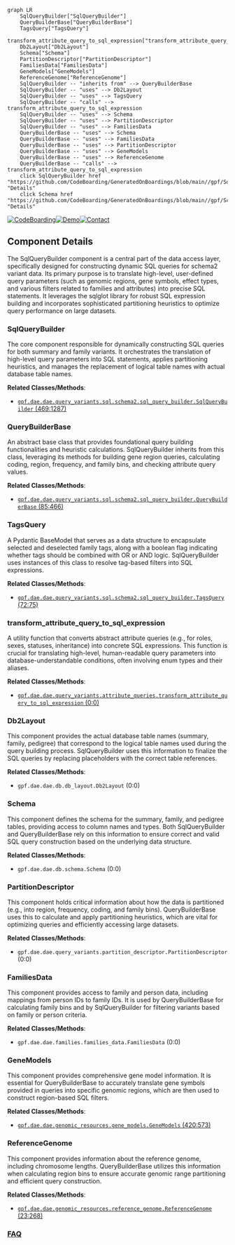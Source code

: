 ```mermaid
graph LR
    SqlQueryBuilder["SqlQueryBuilder"]
    QueryBuilderBase["QueryBuilderBase"]
    TagsQuery["TagsQuery"]
    transform_attribute_query_to_sql_expression["transform_attribute_query_to_sql_expression"]
    Db2Layout["Db2Layout"]
    Schema["Schema"]
    PartitionDescriptor["PartitionDescriptor"]
    FamiliesData["FamiliesData"]
    GeneModels["GeneModels"]
    ReferenceGenome["ReferenceGenome"]
    SqlQueryBuilder -- "inherits from" --> QueryBuilderBase
    SqlQueryBuilder -- "uses" --> Db2Layout
    SqlQueryBuilder -- "uses" --> TagsQuery
    SqlQueryBuilder -- "calls" --> transform_attribute_query_to_sql_expression
    SqlQueryBuilder -- "uses" --> Schema
    SqlQueryBuilder -- "uses" --> PartitionDescriptor
    SqlQueryBuilder -- "uses" --> FamiliesData
    QueryBuilderBase -- "uses" --> Schema
    QueryBuilderBase -- "uses" --> FamiliesData
    QueryBuilderBase -- "uses" --> PartitionDescriptor
    QueryBuilderBase -- "uses" --> GeneModels
    QueryBuilderBase -- "uses" --> ReferenceGenome
    QueryBuilderBase -- "calls" --> transform_attribute_query_to_sql_expression
    click SqlQueryBuilder href "https://github.com/CodeBoarding/GeneratedOnBoardings/blob/main//gpf/SqlQueryBuilder.md" "Details"
    click Schema href "https://github.com/CodeBoarding/GeneratedOnBoardings/blob/main//gpf/Schema.md" "Details"
```
[![CodeBoarding](https://img.shields.io/badge/Generated%20by-CodeBoarding-9cf?style=flat-square)](https://github.com/CodeBoarding/GeneratedOnBoardings)[![Demo](https://img.shields.io/badge/Try%20our-Demo-blue?style=flat-square)](https://www.codeboarding.org/demo)[![Contact](https://img.shields.io/badge/Contact%20us%20-%20contact@codeboarding.org-lightgrey?style=flat-square)](mailto:contact@codeboarding.org)

## Component Details

The SqlQueryBuilder component is a central part of the data access layer, specifically designed for constructing dynamic SQL queries for schema2 variant data. Its primary purpose is to translate high-level, user-defined query parameters (such as genomic regions, gene symbols, effect types, and various filters related to families and attributes) into precise SQL statements. It leverages the sqlglot library for robust SQL expression building and incorporates sophisticated partitioning heuristics to optimize query performance on large datasets.

### SqlQueryBuilder
The core component responsible for dynamically constructing SQL queries for both summary and family variants. It orchestrates the translation of high-level query parameters into SQL statements, applies partitioning heuristics, and manages the replacement of logical table names with actual database table names.


**Related Classes/Methods**:

- <a href="https://github.com/iossifovlab/gpf/blob/master/dae/dae/query_variants/sql/schema2/sql_query_builder.py#L469-L1287" target="_blank" rel="noopener noreferrer">`gpf.dae.dae.query_variants.sql.schema2.sql_query_builder.SqlQueryBuilder` (469:1287)</a>


### QueryBuilderBase
An abstract base class that provides foundational query building functionalities and heuristic calculations. SqlQueryBuilder inherits from this class, leveraging its methods for building gene region queries, calculating coding, region, frequency, and family bins, and checking attribute query values.


**Related Classes/Methods**:

- <a href="https://github.com/iossifovlab/gpf/blob/master/dae/dae/query_variants/sql/schema2/sql_query_builder.py#L85-L466" target="_blank" rel="noopener noreferrer">`gpf.dae.dae.query_variants.sql.schema2.sql_query_builder.QueryBuilderBase` (85:466)</a>


### TagsQuery
A Pydantic BaseModel that serves as a data structure to encapsulate selected and deselected family tags, along with a boolean flag indicating whether tags should be combined with OR or AND logic. SqlQueryBuilder uses instances of this class to resolve tag-based filters into SQL expressions.


**Related Classes/Methods**:

- <a href="https://github.com/iossifovlab/gpf/blob/master/dae/dae/query_variants/sql/schema2/sql_query_builder.py#L72-L75" target="_blank" rel="noopener noreferrer">`gpf.dae.dae.query_variants.sql.schema2.sql_query_builder.TagsQuery` (72:75)</a>


### transform_attribute_query_to_sql_expression
A utility function that converts abstract attribute queries (e.g., for roles, sexes, statuses, inheritance) into concrete SQL expressions. This function is crucial for translating high-level, human-readable query parameters into database-understandable conditions, often involving enum types and their aliases.


**Related Classes/Methods**:

- <a href="https://github.com/iossifovlab/gpf/blob/master/dae/dae/query_variants/attribute_queries.py#L0-L0" target="_blank" rel="noopener noreferrer">`gpf.dae.dae.query_variants.attribute_queries.transform_attribute_query_to_sql_expression` (0:0)</a>


### Db2Layout
This component provides the actual database table names (summary, family, pedigree) that correspond to the logical table names used during the query building process. SqlQueryBuilder uses this information to finalize the SQL queries by replacing placeholders with the correct table references.


**Related Classes/Methods**:

- `gpf.dae.dae.db.db_layout.Db2Layout` (0:0)


### Schema
This component defines the schema for the summary, family, and pedigree tables, providing access to column names and types. Both SqlQueryBuilder and QueryBuilderBase rely on this information to ensure correct and valid SQL query construction based on the underlying data structure.


**Related Classes/Methods**:

- `gpf.dae.dae.db.schema.Schema` (0:0)


### PartitionDescriptor
This component holds critical information about how the data is partitioned (e.g., into region, frequency, coding, and family bins). QueryBuilderBase uses this to calculate and apply partitioning heuristics, which are vital for optimizing queries and efficiently accessing large datasets.


**Related Classes/Methods**:

- `gpf.dae.dae.query_variants.partition_descriptor.PartitionDescriptor` (0:0)


### FamiliesData
This component provides access to family and person data, including mappings from person IDs to family IDs. It is used by QueryBuilderBase for calculating family bins and by SqlQueryBuilder for filtering variants based on family or person criteria.


**Related Classes/Methods**:

- `gpf.dae.dae.families.families_data.FamiliesData` (0:0)


### GeneModels
This component provides comprehensive gene model information. It is essential for QueryBuilderBase to accurately translate gene symbols provided in queries into specific genomic regions, which are then used to construct region-based SQL filters.


**Related Classes/Methods**:

- <a href="https://github.com/iossifovlab/gpf/blob/master/dae/dae/genomic_resources/gene_models/gene_models.py#L420-L573" target="_blank" rel="noopener noreferrer">`gpf.dae.dae.genomic_resources.gene_models.GeneModels` (420:573)</a>


### ReferenceGenome
This component provides information about the reference genome, including chromosome lengths. QueryBuilderBase utilizes this information when calculating region bins to ensure accurate genomic range partitioning and efficient query construction.


**Related Classes/Methods**:

- <a href="https://github.com/iossifovlab/gpf/blob/master/dae/dae/genomic_resources/reference_genome.py#L23-L268" target="_blank" rel="noopener noreferrer">`gpf.dae.dae.genomic_resources.reference_genome.ReferenceGenome` (23:268)</a>




### [FAQ](https://github.com/CodeBoarding/GeneratedOnBoardings/tree/main?tab=readme-ov-file#faq)